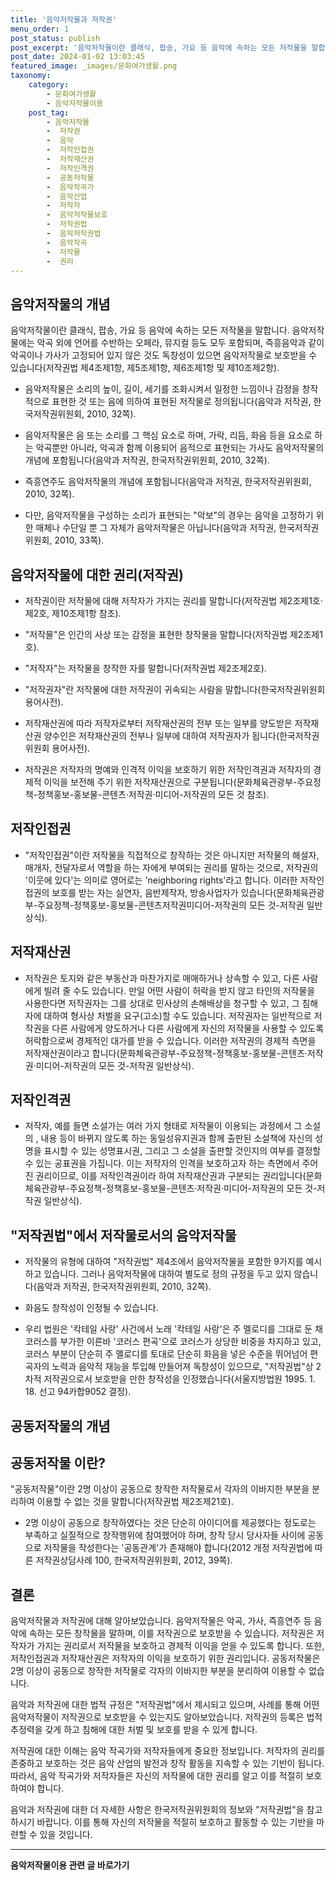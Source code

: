 ```yaml
---
title: '음악저작물과 저작권'
menu_order: 1
post_status: publish
post_excerpt: '음악저작물이란 클래식, 팝송, 가요 등 음악에 속하는 모든 저작물을 말합니다. 음악저작물에는 악곡 외에 언어를 수반하는 오페라, 뮤지컬 등도 모두 포함되며, 즉흥음악과 같이 악곡이나 가사가 고정되어 있지 않은 것도 독창성이 있으면 음악저작물로 보호받을 수 있습니다 저작권법 제4조제1항, 제5조제1항, 제6조제1항 및 제10조제2항 .'
post_date: 2024-01-02 13:03:45
featured_image: _images/문화여가생활.png
taxonomy:
    category:
        - 문화여가생활
        - 음악저작물이용
    post_tag:
        - 음악저작물
        -  저작권
        -  음악
        -  저작인접권
        -  저작재산권
        -  저작인격권
        -  공동저작물
        -  음악작곡가
        -  음악산업
        -  저작자
        -  음악저작물보호
        -  저작권법
        -  음악저작권법
        -  음악작곡
        -  저작물
        -  권리
---
```



## 음악저작물의 개념

음악저작물이란 클래식, 팝송, 가요 등 음악에 속하는 모든 저작물을 말합니다. 음악저작물에는 악곡 외에 언어를 수반하는 오페라, 뮤지컬 등도 모두 포함되며, 즉흥음악과 같이 악곡이나 가사가 고정되어 있지 않은 것도 독창성이 있으면 음악저작물로 보호받을 수 있습니다(저작권법 제4조제1항, 제5조제1항, 제6조제1항 및 제10조제2항).

- 음악저작물은 소리의 높이, 길이, 세기를 조화시켜서 일정한 느낌이나 감정을 창작적으로 표현한 것 또는 음에 의하여 표현된 저작물로 정의됩니다(음악과 저작권, 한국저작권위원회, 2010, 32쪽).

- 음악저작물은 음 또는 소리를 그 핵심 요소로 하며, 가락, 리듬, 화음 등을 요소로 하는 악곡뿐만 아니라, 악곡과 함께 이용되어 음적으로 표현되는 가사도 음악저작물의 개념에 포함됩니다(음악과 저작권, 한국저작권위원회, 2010, 32쪽).

- 즉흥연주도 음악저작물의 개념에 포함됩니다(음악과 저작권, 한국저작권위원회, 2010, 32쪽).

- 다만, 음악저작물을 구성하는 소리가 표현되는 "악보"의 경우는 음악을 고정하기 위한 매체나 수단일 뿐 그 자체가 음악저작물은 아닙니다(음악과 저작권, 한국저작권위원회, 2010, 33쪽).

## 음악저작물에 대한 권리(저작권)

- 저작권이란 저작물에 대해 저작자가 가지는 권리를 말합니다(저작권법 제2조제1호·제2호, 제10조제1항 참조).

- "저작물"은 인간의 사상 또는 감정을 표현한 창작물을 말합니다(저작권법 제2조제1호).

- "저작자"는 저작물을 창작한 자를 말합니다(저작권법 제2조제2호).

- "저작권자"란 저작물에 대한 저작권이 귀속되는 사람을 말합니다(한국저작권위원회 용어사전).

- 저작재산권에 따라 저작자로부터 저작재산권의 전부 또는 일부를 양도받은 저작재산권 양수인은 저작재산권의 전부나 일부에 대하여 저작권자가 됩니다(한국저작권위원회 용어사전).

- 저작권은 저작자의 명예와 인격적 이익을 보호하기 위한 저작인격권과 저작자의 경제적 이익을 보전해 주기 위한 저작재산권으로 구분됩니다(문화체육관광부-주요정책-정책홍보-홍보물-콘텐츠·저작권·미디어-저작권의 모든 것 참조).

## 저작인접권

- "저작인접권"이란 저작물을 직접적으로 창작하는 것은 아니지만 저작물의 해설자, 매개자, 전달자로서 역할을 하는 자에게 부여되는 권리를 말하는 것으로, 저작권의 '이웃에 있다'는 의미로 영어로는 'neighboring rights'라고 합니다. 이러한 저작인접권의 보호를 받는 자는 실연자, 음반제작자, 방송사업자가 있습니다(문화체육관광부-주요정책-정책홍보-홍보물-콘텐츠저작권미디어-저작권의 모든 것-저작권 일반상식).

## 저작재산권

- 저작권은 토지와 같은 부동산과 마찬가지로 매매하거나 상속할 수 있고, 다른 사람에게 빌려 줄 수도 있습니다. 만일 어떤 사람이 허락을 받지 않고 타인의 저작물을 사용한다면 저작권자는 그를 상대로 민사상의 손해배상을 청구할 수 있고, 그 침해자에 대하여 형사상 처벌을 요구(고소)할 수도 있습니다. 저작권자는 일반적으로 저작권을 다른 사람에게 양도하거나 다른 사람에게 자신의 저작물을 사용할 수 있도록 허락함으로써 경제적인 대가를 받을 수 있습니다. 이러한 저작권의 경제적 측면을 저작재산권이라고 합니다(문화체육관광부-주요정책-정책홍보-홍보물-콘텐츠·저작권·미디어-저작권의 모든 것-저작권 일반상식).

## 저작인격권

- 저작자, 예를 들면 소설가는 여러 가지 형태로 저작물이 이용되는 과정에서 그 소설의  , 내용 등이 바뀌지 않도록 하는 동일성유지권과 함께 출판된 소설책에 자신의 성명을 표시할 수 있는 성명표시권, 그리고 그 소설을 출판할 것인지의 여부를 결정할 수 있는 공표권을 가집니다. 이는 저작자의 인격을 보호하고자 하는 측면에서 주어진 권리이므로, 이를 저작인격권이라 하여 저작재산권과 구분되는 권리입니다(문화체육관광부-주요정책-정책홍보-홍보물-콘텐츠·저작권·미디어-저작권의 모든 것-저작권 일반상식).

## "저작권법"에서 저작물로서의 음악저작물

- 저작물의 유형에 대하여 "저작권법" 제4조에서 음악저작물을 포함한 9가지를 예시하고 있습니다. 그러나 음악저작물에 대하여 별도로 정의 규정을 두고 있지 않습니다(음악과 저작권, 한국저작권위원회, 2010, 32쪽).

- 화음도 창작성이 인정될 수 있습니다.

- 우리 법원은 '칵테일 사랑' 사건에서 노래 '칵테일 사랑'은 주 멜로디를 그대로 둔 채 코러스를 부가한 이른바 '코러스 편곡'으로 코러스가 상당한 비중을 차지하고 있고, 코러스 부분이 단순히 주 멜로디를 토대로 단순히 화음을 넣은 수준을 뛰어넘어 편곡자의 노력과 음악적 재능을 투입해 만들어져 독창성이 있으므로, "저작권법"상 2차적 저작권으로서 보호받을 만한 창작성을 인정했습니다(서울지방법원 1995. 1. 18. 선고 94카합9052 결정).

## 공동저작물의 개념

## 공동저작물 이란?

"공동저작물"이란 2명 이상이 공동으로 창작한 저작물로서 각자의 이바지한 부분을 분리하여 이용할 수 없는 것을 말합니다(저작권법 제2조제21호).

- 2명 이상이 공동으로 창작하였다는 것은 단순히 아이디어를 제공했다는 정도로는 부족하고 실질적으로 창작행위에 참여했어야 하며, 창작 당시 당사자들 사이에 공동으로 저작물을 작성한다는 '공동관계'가 존재해야 합니다(2012 개정 저작권법에 따른 저작권상담사례 100, 한국저작권위원회, 2012, 39쪽).

## 결론

음악저작물과 저작권에 대해 알아보았습니다. 음악저작물은 악곡, 가사, 즉흥연주 등 음악에 속하는 모든 창작물을 말하며, 이를 저작권으로 보호받을 수 있습니다. 저작권은 저작자가 가지는 권리로서 저작물을 보호하고 경제적 이익을 얻을 수 있도록 합니다. 또한, 저작인접권과 저작재산권은 저작자의 이익을 보호하기 위한 권리입니다. 공동저작물은 2명 이상이 공동으로 창작한 저작물로 각자의 이바지한 부분을 분리하여 이용할 수 없습니다.

음악과 저작권에 대한 법적 규정은 "저작권법"에서 제시되고 있으며, 사례를 통해 어떤 음악저작물이 저작권으로 보호받을 수 있는지도 알아보았습니다. 저작권의 등록은 법적 추정력을 갖게 하고 침해에 대한 처벌 및 보호를 받을 수 있게 합니다.

저작권에 대한 이해는 음악 작곡가와 저작자들에게 중요한 정보입니다. 저작자의 권리를 존중하고 보호하는 것은 음악 산업의 발전과 창작 활동을 지속할 수 있는 기반이 됩니다. 따라서, 음악 작곡가와 저작자들은 자신의 저작물에 대한 권리를 알고 이를 적절히 보호하여야 합니다.

음악과 저작권에 대한 더 자세한 사항은 한국저작권위원회의 정보와 "저작권법"을 참고하시기 바랍니다. 이를 통해 자신의 저작물을 적절히 보호하고 활동할 수 있는 기반을 마련할 수 있을 것입니다.
<!-- wp:separator -->
<hr class="wp-block-separator has-alpha-channel-opacity"/>
<!-- /wp:separator -->

<!-- wp:group {"backgroundColor":"base","layout":{"type":"constrained"}} -->
<div class="wp-block-group has-base-background-color has-background"><!-- wp:paragraph {"align":"center","fontSize":"medium"} -->
<p class="has-text-align-center has-large-font-size"><strong>음악저작물이용 관련 글 바로가기</strong></p>
<!-- /wp:paragraph -->


<!-- wp:latest-posts
{"categories":[{"id":15931,"count":19,"description":"","link":"https://uknowlaw.com/category/%ec%9d%8c%ec%95%85%ec%a0%80%ec%9e%91%eb%ac%bc%ec%9d%b4%ec%9a%a9/","name":"음악저작물이용","slug":"음악저작물이용","taxonomy":"category","parent":0,"meta":[],"_links":{"self":[{"href":"https://uknowlaw.com/wp-json/wp/v2/categories/15931"}],"collection":[{"href":"https://uknowlaw.com/wp-json/wp/v2/categories"}],"about":[{"href":"https://uknowlaw.com/wp-json/wp/v2/taxonomies/category"}],"wp:post_type":[{"href":"https://uknowlaw.com/wp-json/wp/v2/posts?categories=15931"}],"curies":[{"name":"wp","href":"https://api.w.org/{rel}","templated":true}]}}],"postsToShow":100,"excerptLength":28,"postLayout":"grid","columns":2,"featuredImageAlign":"left","featuredImageSizeSlug":"large","fontSize":"small"} /--></div>
<!-- /wp:group -->